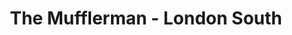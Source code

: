 ---
title: "The Mufflerman - London South"
url: /london/the-mufflerman-london-south/
shop: car repair
---